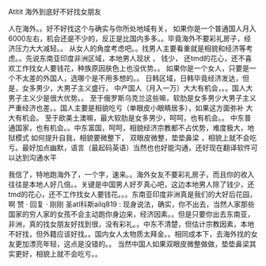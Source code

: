 Atitit  海外到底好不好找女朋友

人在海外。。好不好找这个与确实与你所处地域有关， 如果你是一个普通国人月入6000左右，机会还是不少的，反正是比国内多多。。毕竟海外不要彩礼房子，经济压力大大减轻。。
从女人的角度考虑吧。。找男人主要看重就是相貌和经济等考虑。。先说东南亚印度非洲区域，本地男人现状 ， 钱少， 还tmd的花心，还不喜欢工作找女人要钱花，种族原因肤色上也没优势。。 如果你是一个女人，只要是一个不太差的外国人，选哪个是不用多想的。。
日韩区域，日韩毕竟经济发达，但是，女多男少，大男子主义盛行， 中产国人（月入一万）大大有机会，。。国人大男子主义少是很大优势。。
至于俄罗斯乌克兰这些嘛，软肋是女多男少大男子主义严重经济也差。。国人主要是相貌吃亏（单眼皮小眼睛居多），如果这方面弥补 大大有机会。
至于欧美土澳嘛，最大软肋是女多男少，呵呵，也有机会。。
中东普通国家，也有机会。。中东富国，呵呵，相貌经济宗教都不占优势，难度极大，地狱模式
如何提升自我，相貌要微整下， 双眼皮微整，垫垫鼻梁 ，相貌上就不会吃亏。最好加点幽默，语言（最起码英语）当然也也好能沟通，还好现在翻译软件可以达到沟通水平

我信了，特地跑海外了，一个字，速来。。海外女友不要彩礼房子，而且你的收入往往是本地人好几倍。。关键是中国男人好歹真心吧，这边本地男人除了钱少，还tmd的花心，还不工作找女人要钱花。。。东南亚印度非洲真是我们的大好后花园， 啊
赞 · 回复 · 刚刚
圣atl科斯ailq819 : 现身说法，确实，你不出去，当然人家那些国家的穷人家的女孩不会主动跑你身边来，经济因素。。但是只要你出去东南亚，非洲，真的找女朋友好找到很，没有彩礼。。中东不清楚，但估计宗教因素，本地不好找，但外籍应该好找。。国内女人太物质太拜金。。相同成本下，去海外找的女友更加漂亮年轻，这点是没错的。。
当然中国人如果双眼皮微整做做，垫垫鼻梁其实更好，相貌上就不会吃亏。。

